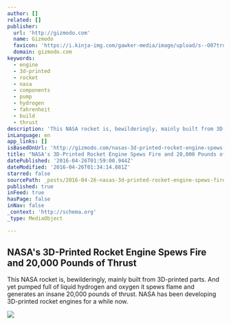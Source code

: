 ```yaml
---
author: []
related: []
publisher:
  url: 'http://gizmodo.com'
  name: Gizmodo
  favicon: 'https://i.kinja-img.com/gawker-media/image/upload/s--O07tru6M--/c_fill,fl_progressive,g_center,h_80,q_80,w_80/fdj3buryz5nuzyf2k620.png'
  domain: gizmodo.com
keywords:
  - engine
  - 3d-printed
  - rocket
  - nasa
  - components
  - pump
  - hydrogen
  - fahrenheit
  - build
  - thrust
description: 'This NASA rocket is, bewilderingly, mainly built from 3D-printed parts. And yet pumped full of liquid hydrogen and oxygen it spews flame and generates an insane 20,000 pounds of thrust. NASA has been developing 3D-printed rocket engines for a while now.'
inLanguage: en
app_links: []
isBasedOnUrl: 'http://gizmodo.com/nasas-3d-printed-rocket-engine-spews-fire-and-20-000-po-1748657671'
title: "NASA's 3D-Printed Rocket Engine Spews Fire and 20,000 Pounds of Thrust"
datePublished: '2016-04-26T01:59:00.944Z'
dateModified: '2016-04-26T01:34:14.881Z'
starred: false
sourcePath: _posts/2016-04-26-nasas-3d-printed-rocket-engine-spews-fire-and-20000-pounds.md
published: true
inFeed: true
hasPage: false
inNav: false
_context: 'http://schema.org'
_type: MediaObject

---
```

<article style=""><h1>NASA's 3D-Printed Rocket Engine Spews Fire and 20,000 Pounds of Thrust</h1><p>This NASA rocket is, bewilderingly, mainly built from 3D-printed parts. And yet pumped full of liquid hydrogen and oxygen it spews flame and generates an insane 20,000 pounds of thrust. NASA has been developing 3D-printed rocket engines for a while now.</p><img src="http://i.kinja-img.com/gawker-media/image/upload/s--cDF_jMvm--/c_fit,fl_progressive,q_80,w_636/bt2eniywrmu4ducvypym.jpg" /></article>